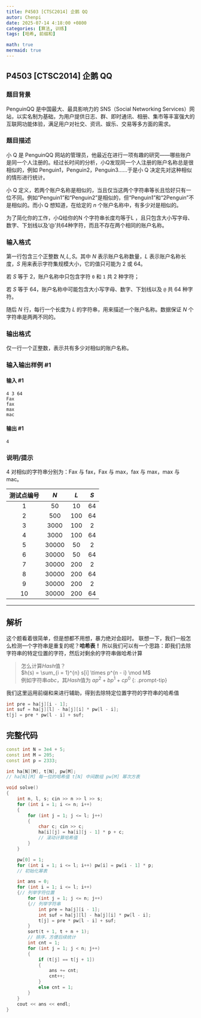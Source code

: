```yaml
---
title: P4503 [CTSC2014] 企鹅 QQ
autor: Chenpi
date: 2025-07-14 4:18:00 +0800
categories: [算法, 训练]
tags: [哈希, 前缀和]

math: true
mermaid: true
---
```


## P4503 [CTSC2014] 企鹅 QQ

### 题目背景

PenguinQQ 是中国最大、最具影响力的 SNS（Social Networking Services）网站，以实名制为基础，为用户提供日志、群、即时通讯、相册、集市等丰富强大的互联网功能体验，满足用户对社交、资讯、娱乐、交易等多方面的需求。

### 题目描述

小 Q 是 PenguinQQ 网站的管理员，他最近在进行一项有趣的研究——哪些账户是同一个人注册的。经过长时间的分析，小Q发现同一个人注册的账户名称总是很相似的，例如 Penguin1，Penguin2，Penguin3……于是小 Q 决定先对这种相似的情形进行统计。

小 Q 定义，若两个账户名称是相似的，当且仅当这两个字符串等长且恰好只有一位不同。例如“Penguin1”和“Penguin2”是相似的，但“Penguin1”和“2Penguin”不是相似的。而小 Q 想知道，在给定的 $n$ 个账户名称中，有多少对是相似的。

为了简化你的工作，小Q给你的N 个字符串长度均等于L ，且只包含大小写字母、数字、下划线以及‘@’共64种字符，而且不存在两个相同的账户名称。

### 输入格式

第一行包含三个正整数 $N,L,S$。其中 $N$ 表示账户名称数量，$L$ 表示账户名称长度，$S$ 用来表示字符集规模大小，它的值只可能为 $2$ 或 $64$。

若 $S$ 等于 $2$，账户名称中只包含字符 `0` 和 `1` 共 $2$ 种字符；

若 $S$ 等于 $64$，账户名称中可能包含大小写字母、数字、下划线以及 `@` 共 $64$ 种字符。

随后 $N$ 行，每行一个长度为 $L$ 的字符串，用来描述一个账户名称。数据保证 $N$ 个字符串是两两不同的。

### 输出格式

仅一行一个正整数，表示共有多少对相似的账户名称。

### 输入输出样例 #1

#### 输入 #1

```
4 3 64
Fax
fax
max
mac
```

#### 输出 #1

```
4
```

### 说明/提示

$4$ 对相似的字符串分别为：Fax 与 fax，Fax 与 max，fax 与 max，max 与 mac。

|  测试点编号 |   $N$   |  $L$  |  $S$ |
| :----: | :-------: | :-----: | :----: |
|  $1$ |   $50$  |  $10$ | $64$ |
|  $2$ |  $500$  | $100$ | $64$ |
|  $3$ |  $3000$ | $100$ |  $2$ |
|  $4$ |  $3000$ | $100$ | $64$ |
|  $5$ | $30000$ |  $50$ |  $2$ |
|  $6$ | $30000$ |  $50$ | $64$ |
|  $7$ | $30000$ | $200$ |  $2$ |
|  $8$ | $30000$ | $200$ | $64$ |
|  $9$ | $30000$ | $200$ |  $2$ |
| $10$ | $30000$ | $200$ | $64$ |

---

## 解析
这个题看着很简单，但是想都不用想，暴力绝对会超时。
联想一下，我们一般怎么检测一个字符串是重复的呢？**哈希表！**
所以我们可以有一个思路：即我们去除字符串的特定位置的字符，然后对剩余的字符串做哈希计算

> 怎么计算$Hash$值？\
$h(s) = \sum_{i = 1}^{n} s[i] \times p^{n - i} \mod M$\
例如字符串$abc$，其$Hash$值为 $ap^2 + bp^1 +cp^0$
{: .prompt-tip}

我们这里运用前缀和来进行辅助，得到去除特定位置字符的字符串的哈希值
```c++
int pre = ha[j][i - 1];
int suf = ha[j][l] - ha[j][i] * pw[l - i];
t[j] = pre * pw[l - i] + suf;
```

## 完整代码

```c++
const int N = 3e4 + 5;
const int M = 205;
const int p = 2333;

int ha[N][M], t[N], pw[M];
// ha[N][M] 每一位的哈希值 t[N] 中间数组 pw[M] 幂次方表

void solve()
{
    int n, l, s; cin >> n >> l >> s;
    for (int i = 1; i <= n; i++)
    {
        for (int j = 1; j <= l; j++)
        {
            char c; cin >> c;
            ha[i][j] = ha[i][j - 1] * p + c;
            // 滚动计算哈希值
        }
    }

    pw[0] = 1;
    for (int i = 1; i <= l; i++) pw[i] = pw[i - 1] * p;
    // 初始化幂表

    int ans = 0;
    for (int i = 1; i <= l; i++)
    {// 列举字符位置
        for (int j = 1; j <= n; j++)
        {// 列举字符串
            int pre = ha[j][i - 1];
            int suf = ha[j][l] - ha[j][i] * pw[l - i];
            t[j] = pre * pw[l - i] + suf;
        }
        sort(t + 1, t + n + 1); 
        // 排序，方便后续统计
        int cnt = 1;
        for (int j = 1; j < n; j++)
        {
            if (t[j] == t[j + 1])
            {
                ans += cnt;
                cnt++;
            }
            else cnt = 1;
        }
    }
    cout << ans << endl;
}
```
